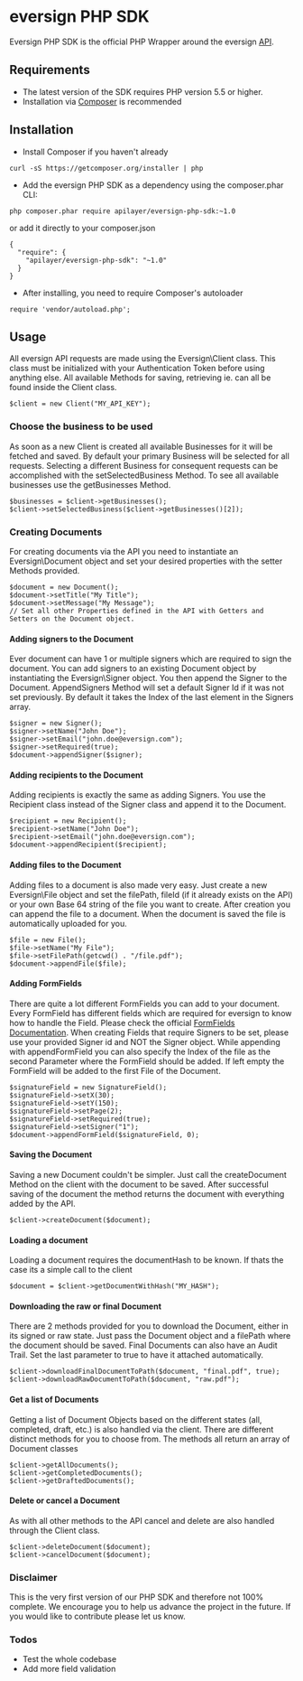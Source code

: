 # eversign PHP SDK

Eversign PHP SDK is the official PHP Wrapper around the eversign [API](https://eversign.com/api/documentation).


## Requirements

  - The latest version of the SDK requires PHP version 5.5 or higher.
  - Installation via [Composer](https://getcomposer.org/) is recommended

## Installation
- Install Composer if you haven't already

```
curl -sS https://getcomposer.org/installer | php
```

- Add the eversign PHP SDK as a dependency using the composer.phar CLI:

```
php composer.phar require apilayer/eversign-php-sdk:~1.0
```

  or add it directly to your composer.json

```
{
  "require": {
    "apilayer/eversign-php-sdk": "~1.0"
  }
}
```

- After installing, you need to require Composer's autoloader

```
require 'vendor/autoload.php';
```

## Usage
All eversign API requests are made using the Eversign\Client class. This class must be initialized with your Authentication Token before using anything else. All available Methods for saving, retrieving ie. can all be found inside the Client class.

```
$client = new Client("MY_API_KEY");
```

### Choose the business to be used
As soon as a new Client is created all available Businesses for it will be fetched and saved. By default your primary Business will be selected for all requests.
Selecting a different Business for consequent requests can be accomplished with the setSelectedBusiness Method. To see all available businesses use the getBusinesses Method.

```
$businesses = $client->getBusinesses();
$client->setSelectedBusiness($client->getBusinesses()[2]);
```

### Creating Documents
For creating documents via the API you need to instantiate an Eversign\Document object and set your desired properties with the setter Methods provided.

```
$document = new Document();
$document->setTitle("My Title");
$document->setMessage("My Message");
// Set all other Properties defined in the API with Getters and Setters on the Document object.
```

#### Adding signers to the Document
Ever document can have 1 or multiple signers which are required to sign the document. You can add signers to an existing Document object by instantiating the Eversign\Signer object. You then append the Signer to the Document. AppendSigners Method will set a default Signer Id if it was not set previously. By default it takes the Index of the last element in the Signers array.

```
$signer = new Signer();
$signer->setName("John Doe");
$signer->setEmail("john.doe@eversign.com");
$signer->setRequired(true);
$document->appendSigner($signer);
```

#### Adding recipients to the Document
Adding recipients is exactly the same as adding Signers. You use the Recipient class instead of the Signer class and append it to the Document.

```
$recipient = new Recipient();
$recipient->setName("John Doe");
$recipient->setEmail("john.doe@eversign.com");
$document->appendRecipient($recipient);  
```

#### Adding files to the Document
Adding files to a document is also made very easy. Just create a new Eversign\File object and set the filePath, fileId (if it already exists on the API) or your own Base 64 string of the file you want to create. After creation you can append the file to a document. When the document is saved the file is automatically uploaded for you.

```
$file = new File();
$file->setName("My File");
$file->setFilePath(getcwd() . "/file.pdf");
$document->appendFile($file);
```

#### Adding FormFields
There are quite a lot different FormFields you can add to your document. Every FormField has different fields which are required for eversign to know how to handle the Field. Please check the official [FormFields Documentation](https://eversign.com/api/documentation/fields). When creating Fields that require Signers to be set, please use your provided Signer id and NOT the Signer object. While appending with appendFormField you can also specify the Index of the file as the second Parameter where the FormField should be added. If left empty the FormField will be added to the first File of the Document.

```
$signatureField = new SignatureField();
$signatureField->setX(30);
$signatureField->setY(150);
$signatureField->setPage(2);
$signatureField->setRequired(true);
$signatureField->setSigner("1");
$document->appendFormField($signatureField, 0);
```

#### Saving the Document
Saving a new Document couldn't be simpler. Just call the createDocument Method on the client with the document to be saved. After successful saving of the document the method returns the document with everything added by the API.

```
$client->createDocument($document);
```

#### Loading a document
Loading a document requires the documentHash to be known. If thats the case its a simple call to the client

```
$document = $client->getDocumentWithHash("MY_HASH");
```

#### Downloading the raw or final Document
There are 2 methods provided for you to download the Document, either in its signed or raw state. Just pass the Document object and a filePath where the document should be saved. Final Documents can also have an Audit Trail. Set the last parameter to true to have it attached automatically.

```
$client->downloadFinalDocumentToPath($document, "final.pdf", true);
$client->downloadRawDocumentToPath($document, "raw.pdf");
```

#### Get a list of Documents
Getting a list of Document Objects based on the different states (all, completed, draft, etc.) is also handled via the client. There are different distinct methods for you to choose from. The methods all return an array of Document classes

```
$client->getAllDocuments();
$client->getCompletedDocuments();
$client->getDraftedDocuments();
```

#### Delete or cancel a Document
As with all other methods to the API cancel and delete are also handled through the Client class.

```
$client->deleteDocument($document);
$client->cancelDocument($document);
```

### Disclaimer
This is the very first version of our PHP SDK and therefore not 100% complete.
We encourage you to help us advance the project in the future. If you would like to contribute please let us know.

### Todos

 - Test the whole codebase
 - Add more field validation
